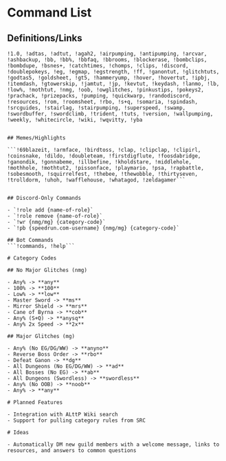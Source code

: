 # Command List

## Definitions/Links

```!1.0, !adtas, !adtut, !agah2, !airpumping, !antipumping, !arcvar, !ashbackup, !bb, !bb%, !bbfaq, !bbrooms, !blockerase, !bombclips, !bombdupe, !bsnes+, !catchtimes, !chomps, !clips, !discord, !doublepokeys, !eg, !egmap, !egstrength, !ff, !ganontut, !glitchtuts, !godtas5, !goldsheet, !gt5, !hammeryump, !hover, !hovertut, !ipbj, !itemdash, !gtowerskip, !jamtut, !jp, !kevtut, !keydash, !lanmo, !lb, !low%, !mothtut, !nmg, !oob, !owglitches, !pinkustips, !pokeys2, !prachack, !prizepacks, !pumping, !quickwarp, !randodiscord, !resources, !rom, !roomsheet, !rbo, !s+q, !somaria, !spindash, !srcguides, !stairlag, !stairpumping, !superspeed, !swamp, !swordbuffer, !swordclimb, !trident, !tuts, !version, !wallpumping, !weekly, !whitecircle, !wiki, !wqvitty, !yba```
```

## Memes/Highlights

```!69blazeit, !armface, !birdtoss, !clap, !clipclap, !clipirl, !coinsnake, !dildo, !doubleteam, !firstdigflute, !foosdabridge, !ganondik, !gonnabeme, !illbefine, !kholdstare, !middlehole, !mothhole, !mothtut2, !pissonface, !playmario, !psa, !rapbattle, !sobesmooth, !squirrelfest, !thebee, !thewobble, !thirtyseven, !trolldorm, !uhoh, !wafflehouse, !whatagod, !zeldagamer```


## Discord-Only Commands

- `!role add {name-of-role}`
- `!role remove {name-of-role}`
- `!wr {nmg/mg} {category-code}`
- `!pb {speedrun.com-username} {nmg/mg} {category-code}`

## Bot Commands
```!commands, !help```

# Category Codes

## No Major Glitches (nmg)

- Any% -> **any**
- 100% -> **100**
- Low% -> **low**
- Master Sword -> **ms**
- Mirror Shield -> **mrs**
- Cane of Byrna -> **cob**
- Any% (S+Q) -> **anysq**
- Any% 2x Speed -> **2x**

## Major Glitches (mg)

- Any% (No EG/DG/WW) -> **anyno**
- Reverse Boss Order -> **rbo**
- Defeat Ganon -> **dg**
- All Dungeons (No EG/DG/WW) -> **ad**
- All Bosses (No EG) -> **ab**
- All Dungeons (Swordless) -> **swordless**
- Any% (No OOB) -> **noob**
- Any% -> **any**

# Planned Features

- Integration with ALttP Wiki search
- Support for pulling category rules from SRC

# Ideas

- Automatically DM new guild members with a welcome message, links to resources, and answers to common questions